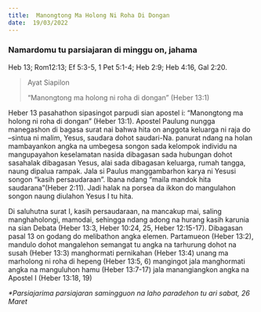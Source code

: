 ```yaml
---
title:  Manongtong Ma Holong Ni Roha Di Dongan
date:  19/03/2022
---
```


### Namardomu tu parsiajaran di minggu on, jahama
Heb 13; Rom12:13; Ef 5:3-5, 1 Pet 5:1-4; Heb 2:9; Heb 4:16, Gal 2:20.

> <p>Ayat Siapilon</p>
> “Manongtong ma holong ni roha di dongan” (Heber 13:1)

Heber 13 pasahathon sipasingot parpudi sian apostel i: “Manongtong ma holong ni roha di dongan” (Heber 13:1). Apostel Paulung nungga manegashon di bagasa surat nai bahwa hita on anggota keluarga ni raja do –sintua ni malim, Yesus, saudara dohot saudari-Na. panurat ndang na holan mambayankon angka na umbegesa songon sada kelompok individu na mangupayahon keselamatan nasida dibagasan sada hubungan dohot sasahalak dibagasan Yesus, alai sada dibagasan keluarga, rumah tangga, naung dipalua rampak. Jala si Paulus manggambarhon karya ni Yesusi songon “kasih persaudaraan”. Ibana ndang “maila mandok hita saudarana”(Heber 2:11). Jadi halak na porsea da ikkon do mangulahon songon naung diulahon Yesus I tu hita.

Di saluhutna surat I, kasih persaudaraan, na mancakup mai, saling manghaholongi, mamodai, sehingga ndang adong na hurang kasih karunia na sian Debata (Heber 13:3, Heber 10:24, 25, Heber 12:15-17). Dibagasan pasal 13 on godang do melibathon angka elemen. Partamueon  (Heber 13:2), mandulo dohot mangalehon semangat tu angka na tarhurung dohot na susah (Heber 13:3) manghormati pernikahan (Heber 13:4) unang ma marholong ni roha di hepeng (Heber 13:5, 6) mangingot jala manghormati angka na manguluhon hamu (Heber 13:7-17) jala manangiangkon angka na Apostel I (Heber 13:18, 19)

_*Parsiajarima parsiajaran samingguon na laho paradehon tu ari sabat, 26 Maret_
